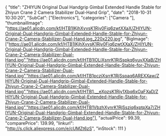 {
	"title": "ZHIYUN Original Dual Handgrip Gimbal Extended Handle Stable for Zhiyun Crane 2 Camera Stabilizer Dual-Hand Grip",
	"date": "2018-10-31 10:30:20",
	"SubCat": ["Electronics"],
	"categories": ["Camera "],
	"thumbnailImage": "https://ae01.alicdn.com/kf/HTB1IKjhXvvsK1Rjy0Fiq6zwtXXaX/ZHIYUN-Original-Dual-Handgrip-Gimbal-Extended-Handle-Stable-for-Zhiyun-Crane-2-Camera-Stabilizer-Dual-Hand.jpg_220x220.jpg",
	"BigImage": ["https://ae01.alicdn.com/kf/HTB1IKjhXvvsK1Rjy0Fiq6zwtXXaX/ZHIYUN-Original-Dual-Handgrip-Gimbal-Extended-Handle-Stable-for-Zhiyun-Crane-2-Camera-Stabilizer-Dual-Hand.jpg","https://ae01.alicdn.com/kf/HTB1lOLiXsnrK1RjSspkq6yuvXXaB/ZHIYUN-Original-Dual-Handgrip-Gimbal-Extended-Handle-Stable-for-Zhiyun-Crane-2-Camera-Stabilizer-Dual-Hand.jpg","https://ae01.alicdn.com/kf/HTB1pczjXsrrK1RjSspaq6AREXXaw/ZHIYUN-Original-Dual-Handgrip-Gimbal-Extended-Handle-Stable-for-Zhiyun-Crane-2-Camera-Stabilizer-Dual-Hand.jpg","https://ae01.alicdn.com/kf/HTB1.__eXpzsK1Rjy1Xbq6xOaFXaD/ZHIYUN-Original-Dual-Handgrip-Gimbal-Extended-Handle-Stable-for-Zhiyun-Crane-2-Camera-Stabilizer-Dual-Hand.jpg","https://ae01.alicdn.com/kf/HTB1VbzhXynrK1RjSsziq6xptpXa7/ZHIYUN-Original-Dual-Handgrip-Gimbal-Extended-Handle-Stable-for-Zhiyun-Crane-2-Camera-Stabilizer-Dual-Hand.jpg"],
	"actualPrice": 99.39,
	"comparePrice": 139.99,
	"linkurl": "http://s.click.aliexpress.com/e/cUMZt6zS",
	"inStock": 111
}
